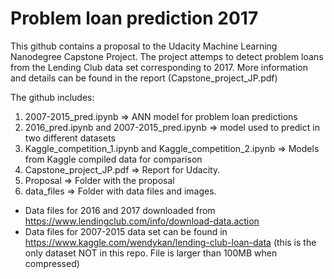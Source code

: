 # Problem loan prediction 2017

This github contains a proposal to the Udacity Machine Learning Nanodegree Capstone Project. 
The project attemps to detect problem loans from the Lending Club data set corresponding to 2017. More information and details can be found in the report (Capstone_project_JP.pdf)

The github includes:

1. 2007-2015_pred.ipynb => ANN model for problem loan predictions
2. 2016_pred.ipynb and 2007-2015_pred.ipynb => model used to predict in two different datasets
3. Kaggle_competition_1.ipynb and Kaggle_competition_2.ipynb => Models from Kaggle compiled data for comparison
4. Capstone_project_JP.pdf => Report for Udacity. 
5. Proposal => Folder with the proposal
6. data_files => Folder with data files and images. 


- Data files for 2016 and 2017 downloaded from https://www.lendingclub.com/info/download-data.action 
- Data files for 2007-2015 data set can be found in https://www.kaggle.com/wendykan/lending-club-loan-data (this is the only dataset NOT in this repo. File is larger than 100MB when compressed)


